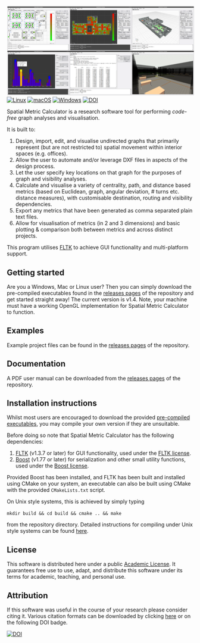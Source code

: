 ![Screenshot](screens.png)
[![Linux](https://svgshare.com/i/Zhy.svg)](https://svgshare.com/i/Zhy.svg)
[![macOS](https://svgshare.com/i/ZjP.svg)](https://svgshare.com/i/ZjP.svg)
[![Windows](https://svgshare.com/i/ZhY.svg)](https://svgshare.com/i/ZhY.svg)
[![DOI](https://zenodo.org/badge/411694209.svg)](https://zenodo.org/badge/latestdoi/411694209)

Spatial Metric Calculator is a research software tool for performing *code-free* graph analyses and visualisation. 

It is built to:

1. Design, import, edit, and visualise undirected graphs that primarily represent (but are not restricted to) spatial movement within interior spaces (e.g. offices).
2. Allow the user to automate and/or leverage DXF files in aspects of the design process.
3. Let the user specify key locations on that graph for the purposes of graph and visibility analyses.
4. Calculate and visualise a variety of centrality, path, and distance based metrics (based on Euclidean, graph, angular deviation, # turns etc. distance measures), with customisable destination, routing and visibility dependencies.
5. Export any metrics that have been generated as comma separated plain text files.
6. Allow for visualisation of metrics (in 2 and 3 dimensions) and basic plotting & comparison both between metrics and across distinct projects.

This program utilises [FLTK](http://www.fltk.org/index.php) to achieve GUI functionality and multi-platform support. 

## Getting started

Are you a Windows, Mac or Linux user? Then you can simply download the pre-compiled executables found in the [releases pages](https://github.com/rspinney/Spatial-Metric-Calculator/releases/latest/) of the repository and get started straight away! The current version is v1.4. Note, your machine must have a working OpenGL implementation for Spatial Metric Calculator to function.

## Examples

Example project files can be found in the [releases pages](https://github.com/rspinney/Spatial-Metric-Calculator/releases/latest/) of the repository.

## Documentation

A PDF user manual can be downloaded from the [releases pages](https://github.com/rspinney/Spatial-Metric-Calculator/releases/latest/) of the repository.

## Installation instructions

Whilst most users are encouraged to download the provided [pre-compiled executables](https://github.com/rspinney/Spatial-Metric-Calculator/releases/latest/), you may compile your own version if they are unsuitable.

Before doing so note that Spatial Metric Calculator has the following dependencies:

1. [FLTK](http://www.fltk.org/index.php) (v1.3.7 or later) for GUI functionality, used under the [FLTK license](https://github.com/rspinney/Spatial-Metric-Calculator/blob/master/docs/opensource_licenses/FLTK_license.txt).
2. [Boost](http://www.boost.org/) (v1.77 or later) for serialization and other small utility functions, used under the [Boost license](https://github.com/rspinney/Spatial-Metric-Calculator/blob/master/docs/opensource_licenses/Boost_license.txt).

Provided Boost has been installed, and FLTK has been built and installed using CMake on your system, an executable can also be built using CMake with the provided `CMakeLists.txt` script.

On Unix style systems, this is achieved by simply typing 

`mkdir build && cd build && cmake .. && make`

from the repository directory. Detailed instructions for compiling under Unix style systems can be found [here](https://github.com/rspinney/Spatial-Metric-Calculator/blob/master/docs/compilation_instructions/unix_compilation_instructions.txt).

## License

This software is distributed here under a public [Academic License](https://github.com/rspinney/Spatial-Metric-Calculator/blob/master/LICENSE). It guarantees free use to use, adapt, and distribute this software under its terms for academic, teaching, and personal use.

## Attribution

If this software was useful in the course of your research please consider citing it. Various citation formats can be downloaded by clicking [here](https://zenodo.org/badge/latestdoi/411694209) or on the following DOI badge. 

[![DOI](https://zenodo.org/badge/411694209.svg)](https://zenodo.org/badge/latestdoi/411694209)
